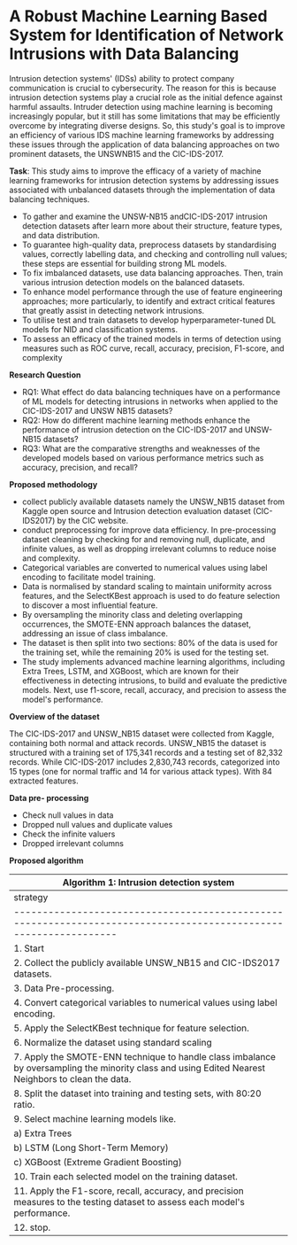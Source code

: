 # <b>A Robust Machine Learning Based System for Identification of Network Intrusions with Data Balancing</b> <div align="center">

Intrusion detection systems' (IDSs) ability to protect company communication is crucial to 
cybersecurity. The reason for this is because intrusion detection systems play a crucial role as 
the initial defence against harmful assaults. Intruder detection using machine learning is becoming increasingly popular, but it still has some limitations that may be efficiently overcome by 
integrating diverse designs. So, this study's goal is to improve an 
efficiency of various IDS machine learning frameworks by addressing these issues through 
the application of data balancing approaches on two prominent datasets, the UNSWNB15 and 
the CIC-IDS-2017.


<b>Task</b>: This study aims to improve the efficacy of a variety of machine learning frameworks for 
intrusion detection systems by addressing issues associated with unbalanced datasets 
through the implementation of data balancing techniques.
<ul>
<li>To gather and examine the UNSW-NB15 andCIC-IDS-2017 intrusion detection datasets after learn more about their structure, feature types, and data distribution.</li>
<li>To guarantee high-quality data, preprocess datasets by standardising values, correctly labelling data, and checking and controlling null values; these steps are essential for building strong ML models.</li>
<li>To fix imbalanced datasets, use data balancing approaches. Then, train various intrusion detection models on the balanced datasets.</li>
<li>To enhance model performance through the use of feature engineering approaches; more particularly, to identify and extract critical features that greatly assist in detecting network intrusions.</li>
<li>To utilise test and train datasets to develop hyperparameter-tuned DL models for NID and classification systems.</li>
<li>To assess an efficacy of the trained models in terms of detection using measures such as ROC curve, recall, accuracy, precision, F1-score, and complexity</li></ul>


<b>Research Question</b>
<ul>
<li>RQ1: What effect do data balancing techniques have on a performance of ML models 
for detecting intrusions in networks when applied to the CIC-IDS-2017 and UNSW
NB15 datasets? </li>
<li>RQ2: How do different machine learning methods enhance the performance of 
intrusion detection on the CIC-IDS-2017 and UNSW-NB15 datasets? </li>
<li>RQ3: What are the comparative strengths and weaknesses of the developed models 
based on various performance metrics such as accuracy, precision, and recall? </li></ul>

<b>Proposed methodology</b>
<ul>
<li>collect publicly available datasets namely the UNSW_NB15 dataset from Kaggle open source and Intrusion detection evaluation dataset (CIC-IDS2017) by the CIC website.</li><li>conduct preprocessing for improve data efficiency. In pre-processing dataset cleaning by checking for and removing null, duplicate, and infinite values, as well as dropping irrelevant columns to reduce noise and complexity. </li><li>Categorical variables are converted to numerical values using label encoding to facilitate model training.</li><li> Data is normalised by standard scaling to maintain uniformity across features, and the SelectKBest approach is used to do feature selection to discover a most influential feature. </li><li>By oversampling the minority class and deleting overlapping occurrences, the SMOTE-ENN approach balances the dataset, addressing an issue of class imbalance. </li><li>The dataset is then split into two sections: 80% of the data is used for the training set, while the remaining 20% is used for the testing set.</li> <li>The study implements advanced machine learning algorithms, including Extra Trees, LSTM, and XGBoost, which are known for their effectiveness in detecting intrusions, to build and evaluate the predictive models. Next, use f1-score, recall, accuracy, and precision to assess the model's performance.</li></ul>

<b>Overview of the dataset</b> 

The CIC-IDS-2017 and UNSW_NB15 dataset were collected from Kaggle, containing both 
normal and attack records. UNSW_NB15 the dataset is structured with a training set of 
175,341 records and a testing set of 82,332 records. While CIC-IDS-2017 includes 2,830,743 
records, categorized into 15 types (one for normal traffic and 14 for various attack types). With 
84 extracted features.

<b>Data pre- processing</b>
<ul><li>Check null values in data</li>
<li>Dropped null values and duplicate values</li>
<li>Check the infinite valuers</li>
<li>Dropped irrelevant columns</li></ul>

<b>Proposed algorithm</b>

|Algorithm 1: Intrusion detection system                                                                         |
|----------------------------------------------------------------------------------------------------------------|
|strategy                                                                                                        |
|----------------------------------------------------------------------------------------------------------------|
|1.	Start                                                                                                        |
|2.	 Collect the publicly available UNSW_NB15 and CIC-IDS2017 datasets.                                          |
|3.	Data Pre-processing.                                                                                         |
|4.	Convert categorical variables to numerical values using label encoding.                                      |
|5.	Apply the SelectKBest technique for feature selection.                                                       |
|6.	Normalize the dataset using standard scaling                                                                 |
|7.	Apply the SMOTE-ENN technique to handle class imbalance by oversampling the minority class and using Edited Nearest Neighbors to clean the data.                                                                             |
|8.	Split the dataset into training and testing sets, with 80:20 ratio.                                          |
|9.	 Select machine learning models like.                                                                        |
|a)	Extra Trees                            |
|b)	LSTM (Long Short-Term Memory)          |
|c)	XGBoost (Extreme Gradient Boosting)    |
|10.	Train each selected model on the training dataset.                                                         |
|11.	Apply the F1-score, recall, accuracy, and precision measures to the testing dataset to assess each model's performance.                                                                                                     |
|12.	stop.                                                                                                      |

